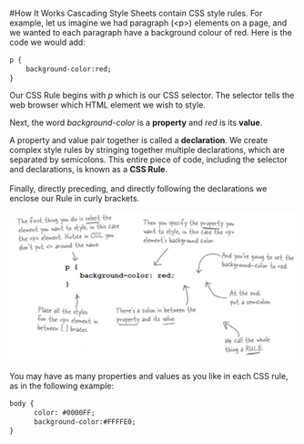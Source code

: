 
#How It Works
Cascading Style Sheets contain CSS style rules. For example, let us imagine we had paragraph (&lt;p&gt;)  elements on a page, and we wanted to each paragraph have a background colour of red. Here is the code we would add:
~~~
p {
    background-color:red;
}
~~~
Our CSS Rule begins with *p* which is our CSS selector. The selector tells the web browser which HTML element we wish to style.

Next, the word *background-color* is a **property** and *red* is its **value**.

A property and value pair together is called a **declaration**. We create complex style rules by stringing together multiple declarations, which are separated by semicolons. This entire piece of code, including the selector and declarations, is known as a **CSS Rule**.
<br><br>Finally, directly preceding, and directly following the declarations we enclose our Rule in curly brackets.

![](img/cssrule.png)

You may have as many properties and values as you like in each CSS rule, as in the following example:
~~~
body {
      color: #0000FF;
      background-color:#FFFFE0;
}
~~~